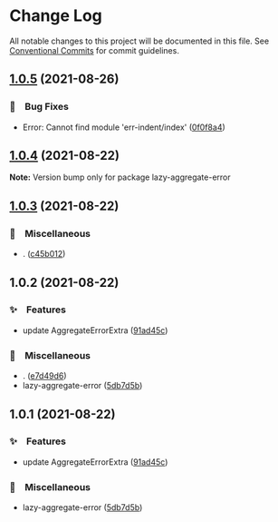 # Change Log

All notable changes to this project will be documented in this file.
See [Conventional Commits](https://conventionalcommits.org) for commit guidelines.

## [1.0.5](https://github.com/bluelovers/ws-error/compare/lazy-aggregate-error@1.0.4...lazy-aggregate-error@1.0.5) (2021-08-26)


### 🐛　Bug Fixes

* Error: Cannot find module 'err-indent/index' ([0f0f8a4](https://github.com/bluelovers/ws-error/commit/0f0f8a4afe443e747552843242cb43b3453751eb))





## [1.0.4](https://github.com/bluelovers/ws-error/compare/lazy-aggregate-error@1.0.3...lazy-aggregate-error@1.0.4) (2021-08-22)

**Note:** Version bump only for package lazy-aggregate-error





## [1.0.3](https://github.com/bluelovers/ws-error/compare/lazy-aggregate-error@1.0.2...lazy-aggregate-error@1.0.3) (2021-08-22)


### 🔖　Miscellaneous

* . ([c45b012](https://github.com/bluelovers/ws-error/commit/c45b01211f0d3cadc19a2936d97d4ce028238dd9))





## 1.0.2 (2021-08-22)


### ✨　Features

* update AggregateErrorExtra ([91ad45c](https://github.com/bluelovers/ws-error/commit/91ad45c11ba413198001dc5fabeb466e127f8058))


### 🔖　Miscellaneous

* . ([e7d49d6](https://github.com/bluelovers/ws-error/commit/e7d49d65a917582b168c45df796e198afd0a7de2))
* lazy-aggregate-error ([5db7d5b](https://github.com/bluelovers/ws-error/commit/5db7d5bc2a621300ed69bea0c8b628bff5537d94))





## 1.0.1 (2021-08-22)


### ✨　Features

* update AggregateErrorExtra ([91ad45c](https://github.com/bluelovers/ws-error/commit/91ad45c11ba413198001dc5fabeb466e127f8058))


### 🔖　Miscellaneous

* lazy-aggregate-error ([5db7d5b](https://github.com/bluelovers/ws-error/commit/5db7d5bc2a621300ed69bea0c8b628bff5537d94))
